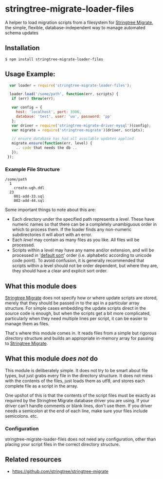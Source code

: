 # stringtree-migrate-loader-files

A helper to load migration scripts from a filesystem for [Stringtree Migrate](https://github.com/stringtree/stringtree-migrate), the simple, flexible, database-independent way to manage automated schema updates

## Installation

    $ npm install stringtree-migrate-loader-files

## Usage Example:
```js
  var loader = require('stringtree-migrate-loader-files');

  loader.load('/some/path', function(err, scripts) {
   if (err) throw(err);

   var config = {
     host: 'localhost', port: 3306,
     database: 'test', user: 'uu', password: 'pp'
   };
   var driver = require('stringtree-migrate-driver-mysql')(config);
   var migrate = require('stringtree-migrate')(driver, scripts);

   // ensure database has had all available updates applied
   migrate.ensure(function(err, level) {
     .. code that needs the db ..
   });
 });
```
### Example File Structure

    /some/path
      1
        create-ugh.ddl
      23
        001-add-33.sql
        002-add-44.sql

Some important things to note about this are:

* Each directory under the specified path represents a _level_. These have numeric names so that there can be a completely unambiguous order in which to process them. If the loader finds any non-numeric subdirectories it will abort with an error.
* Each _level_ may contain as many files as you like. All files will be processed.
* Scripts within a level may have any name and/or extension, and will be processed in '[default sort](https://developer.mozilla.org/en-US/docs/Web/JavaScript/Reference/Global_Objects/Array/sort)' order (i.e. alphabetic according to unicode code point). To avoid confusion, it is generally recommended that scripts within a level should not be order dependent, but where they are, they should have a clear and explicit sort order.

## What this module does

[Stringtree Migrate](https://github.com/stringtree/stringtree-migrate) does not specify how or where update scripts are stored, merely that they should be passed in to the api in a particular array structure. For simple cases embedding the update scripts direct in the source code is enough, but when the scripts get a bit more complicated, particularly when they need multiple lines per script, it can be easier to manage them as files.

That's where this module comes in. It reads files from a simple but rigorous directory structure and builds an appropriate in-memory array for passing to [Stringtree Migrate](https://github.com/stringtree/stringtree-migrate).

## What this module _does not_ do

This module is deliberately simple. It does not try to be smart about file types, but just grabs every file in the directory structure. It does not mess with the contents of the files, just loads them as utf8, and stores each complete file as a script in the array.

One upshot of this is that the contents of the script files must be exactly as required by the Stringtree Migrate database driver you are using. If your driver can't handle comments or blank lines, don't use them. If you driver needs a semicolon at the end of each line, make sure your files include semicolons. etc. 

### Configuration

stringtree-migrate-loader-files does not need any configuration, other than placing your script files in the correct directory structure.

## Related resources

* https://github.com/stringtree/stringtree-migrate
